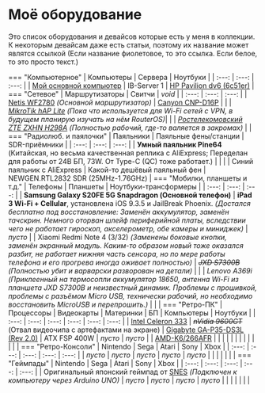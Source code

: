 # Моё оборудование

Это список оборудования и девайсов которые есть у меня в коллекции. К некоторым девайсам даже есть статьи, поэтому их название может являтся ссылкой (Если название фиолетовое, то это ссылка. Если белое, то это просто текст.)

=== "Компьютерное"
    | Компьютеры | Сервера | Ноутбуки |
    | :---: | :---: | :---: |
    | [Мой основной компьютер](../blog/posts/myPC/myPC.md) | IB-Server 1 | [HP Pavilion dv6 (6c51er)](../blog/posts/HP-Pavilion-dv6/HP-Pavilion-dv6.md) |
=== "Сетевое"
    | Маршрутизаторы | Свитчи | *void* |
    | :---: | :---: | :---: |
    | [Netis WF2780](https://www.netis-systems.com/Home/detail/id/189.html) *(Основной маршрутизатор)* | [Canyon CNP-D16P](https://market.yandex.ru/product--kommutator-canyon-cnp-d16p/1779592626/spec?wprid=1702310941406536-552387891072353730-balancer-l7leveler-kubr-yp-sas-74-BAL-746&utm_source_service=web&clid=703&src_pof=703&icookie=erAXZbZaTrMz6eWdRf9%2FGWQaruvQo%2BrUb41lTh%2F5Oxyy8GyDmfnTVTkHN2vLFXn8DuV%2FrI35nF4JiVl6C9FD4NtNUKc%3D&baobab_event_id=lq13zvb8c6) |  |
    | [*MikroTik hAP Lite*]() *(Пока что используется для Wi-Fi сетей с VPN, в будущем планирую изучать на нём RouterOS)*|  |
    | [*Ростелекомовский ZTE ZXHN H298A*](https://4pda.to/forum/index.php?showtopic=893490) *(Полностью рабочий, где-то валяется в закромах)* |  |
=== "Радиолюб. и паялочки"
    | Паяльники | Паяльные фены/станции | SDR-приёмники |
    | :---: | :---: | :---: |
    | **Умный паяльник Pine64** (Китайская, но весьма качественная реплика с AliExpress; Переделан для работы от 24В БП, 73W. От Type-C (QC) тоже работает.) |  |  |
    | Синий паяльник с AliExpress | Какой-то дешёвый паяльный фен | NEWGEN.RTL2832 SDR (25MHz-1.76GHz) |
=== "Мобилки, планшеты и т.д."
    | Телефоны | Планшеты | Ноутбуки-трансформеры |
    | :---: | :---: | :---: |
    | **Samsung Galaxy S20FE 5G Snapdragon (Основной телефон)** | **iPad 3 Wi-Fi + Cellular**, установлена iOS 9.3.5 и JailBreak Phoenix. *(Достался бесплатно под восстановление: Заменён аккумулятор, заменён тачскрин. Немного оторван шлейф периферийной платы, вследствии чего не работает гироскоп, акселерометр, обе камеры и миниджек)* | *пусто* |
    | Xiaomi Redmi Note 4 (3/32) *(Заменены боковые кнопки, заменён экранный модуль. Каким-то образом новый тоже оказался разбит, не работает нижняя часть сенсора, но по мере работы телефона и его прогрева иногда оживает полностью)* | *~~JXD S7300B~~* *(Полностью убит и варварски разворован на детали)* |  |
    | *Lenovo A369i* *(Приклеенный на термосопли аккумулятор 18650, антенна Wi-Fi из планшета JXD S7300B и неизвестный динамик. Проблемы с прошивкой, проблемы с разъёмом Micro USB, технически рабочий, но необходимо восстановить MicroUSB и перепрошить.)* |  |  |
=== "Ретро-ПК"
    | Процессоры | Видеокарты | Материнки | БП | Компьютеры | Ноутбуки |
    | :---: | :---: | :---: | :---: | :---: | :---: |
    | [Intel Celeron 333](https://theretroweb.com/cpus/1391) | ~~*nVidia 9600GT*~~ (Отвал видеочипа с артефактами на экране) | [Gigabyte GA-P35-DS3L (Rev 2.0)](https://www.gigabyte.ru/products/page/mb/ga-p35-ds3l_20/kf) | ATX FSP 400W | *пусто* | *пусто* |
    | [AMD-K6/266AFR](https://theretroweb.com/cpus/1268) |  |  |  |  |  |
    |  |  |  |  |  |  |
=== "Ретро-Консоли"
    | Nintendo | Sega | Atari | Sony | Xbox |
    | :---: | :---: | :---: | :---: | :---: |
    | *пусто* | *пусто* | *пусто* | *пусто* | *пусто* |
    |  |  |  |  |  |
=== "Геймпады"
    | Nintendo | Sega | Atari | Sony | Xbox |
    | :---: | :---: | :---: | :---: | :---: |
    | Оригинальный японский геймпад от [SNES](https://ru.wikipedia.org/wiki/Super_Nintendo_Entertainment_System) *(Подключен к компьютеру через Arduino UNO)* | *пусто* | *пусто* | *пусто* | *пусто* |
    |  |  |  |  |  |